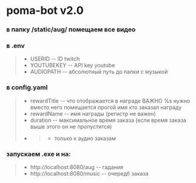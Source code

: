 # poma-bot v2.0
### в папку /static/aug/ помещаем все видео
### в .env
>- USERID -- ID twitch
>- YOUTUBEKEY -- API key youtube
>- AUDIOPATH -- абсолютный путь до папки с музыкой
### в config.yaml
>- rewardTitle -- что отображается в награде ВАЖНО %s нужно вместо него помещается прогой имя кто заказал награду
>- rewardName -- имя награды (регистр не важен)
>- duration -- максимальное время заказа (если время заказа выше этого он не пропустится)
>- >-  только к аудио заказам
### запускаем .exe и на:
>- http://localhost:8080/aug -- гадания
>- http://localhost:8080/music -- очередб заказа
